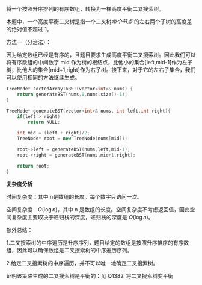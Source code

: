 将一个按照升序排列的有序数组，转换为一棵高度平衡二叉搜索树。

本题中，一个高度平衡二叉树是指一个二叉树*每个节点* 的左右两个子树的高度差的绝对值不超过 1。



方法一（分治法）：

因为给定数组已经是有序的，且题目要求生成高度平衡二叉搜索树。因此我们可以将有序数组的中间数字 mid 作为树的根结点，比他小的集合[left,mid-1]作为左子树，比他大的集合[mid+1,right]作为右子树。接下来，对于它的左右子集合，我们可以使用相同的方法继续生成。

```c++
TreeNode* sortedArrayToBST(vector<int>& nums) {
    return generateBST(nums,0,nums.size()-1);
}

TreeNode* generateBST(vector<int>& nums, int left,int right){
    if(left > right)
        return NULL;

    int mid = (left + right)/2;
    TreeNode* root = new TreeNode(nums[mid]);

    root->left = generateBST(nums,left,mid-1);
    root->right = generateBST(nums,mid+1,right);    

    return root;      
}
```



<b>复杂度分析</b>

时间复杂度：其中 n是数组的长度。每个数字只访问一次。

空间复杂度：$O(\log n)$，其中 n 是数组的长度。空间复杂度不考虑返回值，因此空间复杂度主要取决于递归栈的深度，递归栈的深度是 $O(\log n)$。



额外总结：

1.二叉搜索树的中序遍历是升序序列，题目给定的数组是按照升序排序的有序数组，因此可以确保数组是二叉搜索树的中序遍历序列。

2.给定二叉搜索树的中序遍历，并不可以唯一地确定二叉搜索树。



证明该策略生成的二叉搜索树是平衡的：见 Q1382_将二叉搜索树变平衡